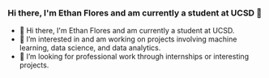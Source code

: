 ### Hi there, I'm Ethan Flores and am currently a student at UCSD 👋

- 👋 Hi there, I'm Ethan Flores and am currently a student at UCSD.
- 🔭 I’m interested in and am working on projects involving machine learning, data science, and data analytics.
- 🌱 I’m looking for professional work through internships or interesting projects.

<!--
**etflores1/etflores1** is a ✨ _special_ ✨ repository because its `README.md` (this file) appears on your GitHub profile.

Here are some ideas to get you started:

- 🔭 I’m currently working on ...
- 🌱 I’m currently learning ...
- 👯 I’m looking to collaborate on ...
- 🤔 I’m looking for help with ...
- 💬 Ask me about ...
- 📫 How to reach me: ...
- 😄 Pronouns: ...
- ⚡ Fun fact: ...
-->
